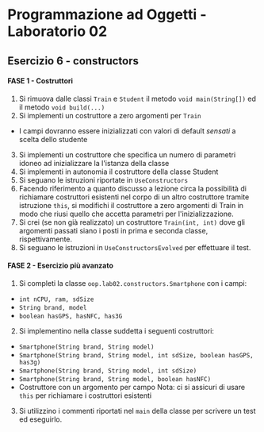 # Programmazione ad Oggetti - Laboratorio 02
## Esercizio 6 - constructors

#### FASE 1 - Costruttori

1. Si rimuova dalle classi `Train` e `Student` il metodo `void main(String[])` ed il metodo `void build(...)`
2. Si implementi un costruttore a zero argomenti per `Train`
  - I campi dovranno essere inizializzati con valori di default *sensati* a scelta dello studente
3. Si implementi un costruttore che specifica un numero di parametri idoneo ad inizializzare la l'istanza della classe
4. Si implementi in autonomia il costruttore della classe Student
5. Si seguano le istruzioni riportate in `UseConstructors`
6. Facendo riferimento a quanto discusso a lezione circa la possibilità di richiamare costruttori esistenti nel corpo di un altro costruttore tramite istruzione `this`, si modifichi il costruttore a zero argomenti di Train in modo che riusi quello che accetta parametri per l'inizializzazione.
7. Si crei (se non già realizzato) un costruttore `Train(int, int)` dove gli argomenti passati siano i posti in prima e seconda classe, rispettivamente.
8. Si seguano le istruzioni in `UseConstructorsEvolved` per effettuare il test.

#### FASE 2 - Esercizio più avanzato
1. Si completi la classe `oop.lab02.constructors.Smartphone` con i campi:
  - `int nCPU, ram, sdSize`
  - `String brand, model`
  - `boolean hasGPS, hasNFC, has3G`
2. Si implementino nella classe suddetta i seguenti costruttori:
  - `Smartphone(String brand, String model)`
  - `Smartphone(String brand, String model, int sdSize, boolean hasGPS, has3g)`
  - `Smartphone(String brand, String model, int sdSize)`
  - `Smartphone(String brand, String model, boolean hasNFC)`
  - Costruttore con un argomento per campo
  Nota: ci si assicuri di usare `this` per richiamare i costruttori esistenti
3. Si utilizzino i commenti riportati nel `main` della classe per scrivere un test ed eseguirlo.
